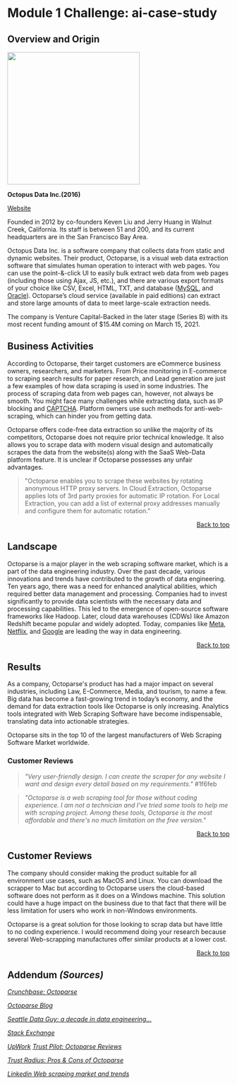 # Module 1 Challenge: ai-case-study

## Overview and Origin

[<img src="https://www.octoparse.com/_next/static/media/logo.e87773de.svg" width="300">](http://google.com.au/](https://www.octoparse.com/about))

**Octopus Data Inc.(2016)**

[Website](https://www.octoparse.com/)

Founded in 2012 by co-founders Keven Liu and Jerry Huang in Walnut Creek, California. 
Its staff is between 51 and 200, and its current headquarters are in the San Francisco Bay Area. 

Octopus Data Inc. is a software company that collects data from static and dynamic websites. Their product, Octoparse, is a visual web data extraction software that simulates human operation to interact with web pages. You can use the point-&-click UI to easily bulk extract web data from web pages (including those using Ajax, JS, etc.), and there are various export formats of your choice like CSV, Excel, HTML, TXT, and database ([MySQL](https://www.mysql.com/), and [Oracle](https://www.oracle.com/)). Octoparse’s cloud service (available in paid editions) can extract and store large amounts of data to meet large-scale extraction needs.

The company is Venture Capital-Backed in the later stage (Series B)	with its most recent funding amount of $15.4M	coming on March 15, 2021.

## Business Activities

According to Octoparse, their target customers are eCommerce business owners, researchers, and marketers. From Price monitoring in E-commerce to scraping search results for paper research, and Lead generation are just a few examples of how data scraping is used in some industries. The process of scraping data from web pages can, however, not always be smooth. You might face many challenges while extracting data, such as IP blocking and [CAPTCHA](http://www.captcha.net/). Platform owners use such methods for anti-web-scraping, which can hinder you from getting data. 

Octoparse offers code-free data extraction so unlike the majority of its competitors, Octoparse does not require prior technical knowledge. It also allows you to scrape data with modern visual design and automatically scrapes the data from the website(s) along with the SaaS Web-Data platform feature. It is unclear if Octoparse possesses any unfair advantages. 

>"Octoparse enables you to scrape these websites by rotating anonymous HTTP proxy servers. In Cloud Extraction, Octoparse applies lots of 3rd party proxies for automatic IP rotation. For Local Extraction, you can add a list of external proxy addresses manually and configure them for automatic rotation."


<p align="right"> <a href="#top">Back to top</a> </p>

## Landscape


Octoparse is a major player in the web scraping software market, which is a part of the data engineering industry. Over the past decade, various innovations and trends have contributed to the growth of data engineering. Ten years ago, there was a need for enhanced analytical abilities, which required better data management and processing. Companies had to invest significantly to provide data scientists with the necessary data and processing capabilities. This led to the emergence of open-source software frameworks like Hadoop. Later, cloud data warehouses (CDWs) like Amazon Redshift became popular and widely adopted. Today, companies like [Meta](https://www.meta.com/), [Netflix](https://www.netflix.com/), and [Google](https://www.google.com/) are leading the way in data engineering.

  
<p align="right"> <a href="#top">Back to top</a> </p>

## Results

As a company, Octoparse's product has had a major impact on several industries, including Law, E-Commerce, Media, and tourism, to name a few. Big data has become a fast-growing trend in today’s economy, and the demand for data extraction tools like Octoparse is only increasing. Analytics tools integrated with Web Scraping Software have become indispensable, translating data into actionable strategies.

Octoparse sits in the top 10 of the largest manufacturers of Web Scraping Software Market worldwide. 

### Customer Reviews

>*"Very user-friendly design. I can create the scraper for any website I want and design every detail based on my requirements."* #1f6feb


>*"Octoparse is a web scraping tool for those without coding experience. I am not a technician and I've tried some tools to help me with scraping project. Among these tools, Octoparse is the most affordable and there's no much limitation on the free version."*
 
<p align="right"> <a href="#top">Back to top</a> </p>

## Customer Reviews

The company should consider making the product suitable for all environment use cases, such as MacOS and Linux. You can download the scrapper to Mac but according to Octoparse users 
the cloud-based software does not perform as it does on a Windows machine. This solution could have a huge impact on the business due to that fact that there will be less limitation for users who work in non-Windows environments.

Octoparse is a great solution for those looking to scrap data but have little to no coding experience. I would recommend doing your research because several Web-scrapping manufactures offer similar products at a lower cost. 

<p align="right"> <a href="#top">Back to top</a> </p>

## Addendum *(Sources)*

*[Crunchbase: Octoparse](https://www.octoparse.com/](https://www.crunchbase.com/organization/octopus-data-inc)https://www.crunchbase.com/organization/octopus-data-inc)* 

*[Octoparse Blog](https://www.octoparse.com/](https://www.octoparse.com/blog)https://www.octoparse.com/blog)*

*[Seattle Data Guy: a decade in data engineering...](https://seattledataguy.substack.com/p/a-decade-in-data-engineering-what?utm_campaign=post&utm_medium=web)*

*[Stack Exchange](https://meta.stackexchange.com/questions/38915/creating-an-image-link-in-markdown-format)*

*[UpWork](https://www.upwork.com/resources/best-web-scraper)*
*[Trust Pilot: Octoparse Reviews](https://www.trustpilot.com/reviews/5d5e6160f018690bd05232af)*

*[Trust Radius: Pros & Cons of Octoparse](https://www.trustradius.com/products/octoparse/reviews?qs=pros-and-cons#comparisons)*

*[Linkedin Web scraping market and trends](https://www.linkedin.com/pulse/web-scraping-software-market-size-trends-future-gqtmf/)*




